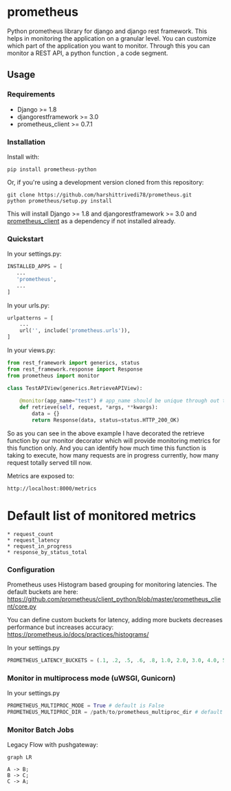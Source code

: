 # prometheus
Python prometheus library for django and django rest framework.
This helps in monitoring the application on a granular level. You can customize which part 
of the application you want to monitor. Through this you can monitor a REST API, a python 
function , a code segment.

## Usage

### Requirements

* Django >= 1.8
* djangorestframework >= 3.0
* prometheus_client >= 0.7.1

### Installation

Install with:

```shell
pip install prometheus-python
```

Or, if you're using a development version cloned from this repository:

```shell
git clone https://github.com/harshittrivedi78/prometheus.git
python prometheus/setup.py install
```
This will install Django >= 1.8 and djangorestframework >= 3.0 and [prometheus_client](https://github.com/prometheus/client_python) as a dependency if not installed already.
### Quickstart

In your settings.py:

```python
INSTALLED_APPS = [
   ...
   'prometheus',
   ...
]
```

In your urls.py:

```python
urlpatterns = [
    ...
    url('', include('prometheus.urls')),
]
```

In your views.py:

```python
from rest_framework import generics, status
from rest_framework.response import Response
from prometheus import monitor

class TestAPIView(generics.RetrieveAPIView):
    
    @monitor(app_name="test") # app_name should be unique through out the application.
    def retrieve(self, request, *args, **kwargs):
        data = {}
        return Response(data, status=status.HTTP_200_OK)
```

So as you can see in the above example I have decorated the retrieve function by our monitor
decorator which will provide monitoring metrics for this function only. And you can identify
how much time this function is taking to execute, how many requests are in progress currently, 
how many request totally served till now.

Metrics are exposed to:
```
http://localhost:8000/metrics
```

# Default list of monitored metrics 
```
* request_count
* request_latency
* request_in_progress
* response_by_status_total
```

### Configuration
Prometheus uses Histogram based grouping for monitoring latencies. The default
buckets are here: https://github.com/prometheus/client_python/blob/master/prometheus_client/core.py

You can define custom buckets for latency, adding more buckets decreases performance but
increases accuracy: https://prometheus.io/docs/practices/histograms/

In your settings.py
```python
PROMETHEUS_LATENCY_BUCKETS = (.1, .2, .5, .6, .8, 1.0, 2.0, 3.0, 4.0, 5.0, 6.0, 7.5, 9.0, 12.0, 15.0, 20.0, 30.0, float("inf"))
```

### Monitor in multiprocess mode (uWSGI, Gunicorn)
In your settings.py
```python
PROMETHEUS_MULTIPROC_MODE = True # default is False
PROMETHEUS_MULTIPROC_DIR = /path/to/prometheus_multiproc_dir # default it will save db files in prometheus/multiproc_dir/
```

### Monitor Batch Jobs
Legacy Flow with pushgateway:
```mermaid
graph LR

A -> B;
B -> C;
C -> A;
```
